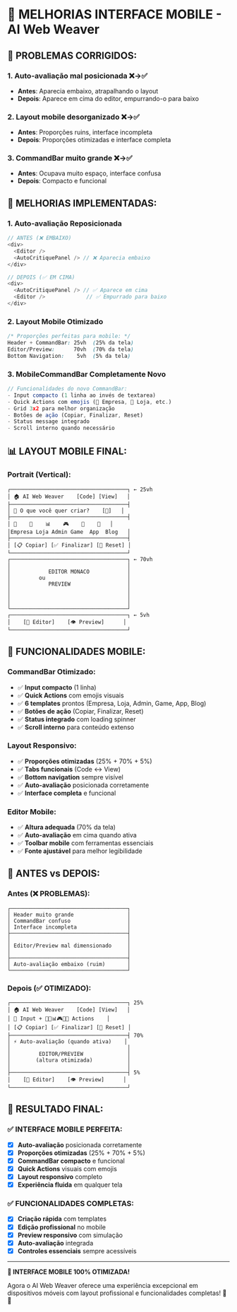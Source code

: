 # 📱 MELHORIAS INTERFACE MOBILE - AI Web Weaver

## 🎯 **PROBLEMAS CORRIGIDOS:**

### **1. Auto-avaliação mal posicionada** ❌→✅
- **Antes**: Aparecia embaixo, atrapalhando o layout
- **Depois**: Aparece em cima do editor, empurrando-o para baixo

### **2. Layout mobile desorganizado** ❌→✅
- **Antes**: Proporções ruins, interface incompleta
- **Depois**: Proporções otimizadas e interface completa

### **3. CommandBar muito grande** ❌→✅
- **Antes**: Ocupava muito espaço, interface confusa
- **Depois**: Compacto e funcional

## 🚀 **MELHORIAS IMPLEMENTADAS:**

### **1. Auto-avaliação Reposicionada**
```typescript
// ANTES (❌ EMBAIXO)
<div>
  <Editor />
  <AutoCritiquePanel /> // ❌ Aparecia embaixo
</div>

// DEPOIS (✅ EM CIMA)
<div>
  <AutoCritiquePanel /> // ✅ Aparece em cima
  <Editor />             // ✅ Empurrado para baixo
</div>
```

### **2. Layout Mobile Otimizado**
```css
/* Proporções perfeitas para mobile: */
Header + CommandBar: 25vh  (25% da tela)
Editor/Preview:      70vh  (70% da tela)  
Bottom Navigation:    5vh  (5% da tela)
```

### **3. MobileCommandBar Completamente Novo**
```typescript
// Funcionalidades do novo CommandBar:
- Input compacto (1 linha ao invés de textarea)
- Quick Actions com emojis (🏢 Empresa, 🛒 Loja, etc.)
- Grid 3x2 para melhor organização
- Botões de ação (Copiar, Finalizar, Reset)
- Status message integrado
- Scroll interno quando necessário
```

## 📊 **LAYOUT MOBILE FINAL:**

### **Portrait (Vertical):**
```
┌─────────────────────────────────────┐ ← 25vh
│ 🏠 AI Web Weaver    [Code] [View]   │
├─────────────────────────────────────┤
│ 📝 O que você quer criar?    [🚀]   │
├─────────────────────────────────────┤
│ 🏢    🛒    📊    🎮    📱    🎨   │
│Empresa Loja Admin Game  App  Blog   │
├─────────────────────────────────────┤
│ [📋 Copiar] [✅ Finalizar] [🔄 Reset] │
└─────────────────────────────────────┘
┌─────────────────────────────────────┐ ← 70vh
│                                     │
│            EDITOR MONACO            │
│         ou                          │
│            PREVIEW                  │
│                                     │
│                                     │
│                                     │
└─────────────────────────────────────┘
┌─────────────────────────────────────┐ ← 5vh
│    [📝 Editor]    [👁️ Preview]      │
└─────────────────────────────────────┘
```

## 🎨 **FUNCIONALIDADES MOBILE:**

### **CommandBar Otimizado:**
- ✅ **Input compacto** (1 linha)
- ✅ **Quick Actions** com emojis visuais
- ✅ **6 templates** prontos (Empresa, Loja, Admin, Game, App, Blog)
- ✅ **Botões de ação** (Copiar, Finalizar, Reset)
- ✅ **Status integrado** com loading spinner
- ✅ **Scroll interno** para conteúdo extenso

### **Layout Responsivo:**
- ✅ **Proporções otimizadas** (25% + 70% + 5%)
- ✅ **Tabs funcionais** (Code ↔ View)
- ✅ **Bottom navigation** sempre visível
- ✅ **Auto-avaliação** posicionada corretamente
- ✅ **Interface completa** e funcional

### **Editor Mobile:**
- ✅ **Altura adequada** (70% da tela)
- ✅ **Auto-avaliação** em cima quando ativa
- ✅ **Toolbar mobile** com ferramentas essenciais
- ✅ **Fonte ajustável** para melhor legibilidade

## 🔄 **ANTES vs DEPOIS:**

### **Antes (❌ PROBLEMAS):**
```
┌─────────────────────────────────────┐
│ Header muito grande                 │
│ CommandBar confuso                  │
│ Interface incompleta                │
├─────────────────────────────────────┤
│                                     │
│ Editor/Preview mal dimensionado     │
│                                     │
├─────────────────────────────────────┤
│ Auto-avaliação embaixo (ruim)       │
└─────────────────────────────────────┘
```

### **Depois (✅ OTIMIZADO):**
```
┌─────────────────────────────────────┐ 25%
│ 🏠 AI Web Weaver    [Code] [View]   │
│ 📝 Input + 🏢🛒📊🎮📱🎨 Actions    │
│ [📋 Copiar] [✅ Finalizar] [🔄 Reset] │
├─────────────────────────────────────┤ 70%
│ ⚡ Auto-avaliação (quando ativa)    │
│                                     │
│         EDITOR/PREVIEW              │
│        (altura otimizada)           │
│                                     │
├─────────────────────────────────────┤ 5%
│    [📝 Editor]    [👁️ Preview]      │
└─────────────────────────────────────┘
```

## 🎯 **RESULTADO FINAL:**

### **✅ INTERFACE MOBILE PERFEITA:**
- [x] **Auto-avaliação** posicionada corretamente
- [x] **Proporções otimizadas** (25% + 70% + 5%)
- [x] **CommandBar compacto** e funcional
- [x] **Quick Actions** visuais com emojis
- [x] **Layout responsivo** completo
- [x] **Experiência fluida** em qualquer tela

### **✅ FUNCIONALIDADES COMPLETAS:**
- [x] **Criação rápida** com templates
- [x] **Edição profissional** no mobile
- [x] **Preview responsivo** com simulação
- [x] **Auto-avaliação** integrada
- [x] **Controles essenciais** sempre acessíveis

---

**🎉 INTERFACE MOBILE 100% OTIMIZADA!**

Agora o AI Web Weaver oferece uma experiência excepcional em dispositivos móveis com layout profissional e funcionalidades completas! 📱✨